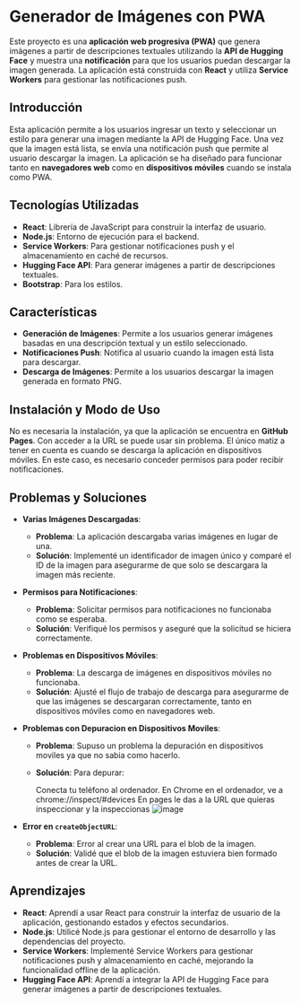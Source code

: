 # **Generador de Imágenes con PWA**

Este proyecto es una **aplicación web progresiva (PWA)** que genera imágenes a partir de descripciones textuales utilizando la **API de Hugging Face** y muestra una **notificación** para que los usuarios puedan descargar la imagen generada. La aplicación está construida con **React** y utiliza **Service Workers** para gestionar las notificaciones push.

## **Introducción**

Esta aplicación permite a los usuarios ingresar un texto y seleccionar un estilo para generar una imagen mediante la API de Hugging Face. Una vez que la imagen está lista, se envía una notificación push que permite al usuario descargar la imagen. La aplicación se ha diseñado para funcionar tanto en **navegadores web** como en **dispositivos móviles** cuando se instala como PWA.

## **Tecnologías Utilizadas**

- **React**: Librería de JavaScript para construir la interfaz de usuario.
- **Node.js**: Entorno de ejecución para el backend.
- **Service Workers**: Para gestionar notificaciones push y el almacenamiento en caché de recursos.
- **Hugging Face API**: Para generar imágenes a partir de descripciones textuales.
- **Bootstrap**: Para los estilos.

## **Características**

- **Generación de Imágenes**: Permite a los usuarios generar imágenes basadas en una descripción textual y un estilo seleccionado.
- **Notificaciones Push**: Notifica al usuario cuando la imagen está lista para descargar.
- **Descarga de Imágenes**: Permite a los usuarios descargar la imagen generada en formato PNG.

## **Instalación y Modo de Uso**

No es necesaria la instalación, ya que la aplicación se encuentra en **GitHub Pages**. Con acceder a la URL se puede usar sin problema. El único matiz a tener en cuenta es cuando se descarga la aplicación en dispositivos móviles. En este caso, es necesario conceder permisos para poder recibir notificaciones.

## **Problemas y Soluciones**

- **Varias Imágenes Descargadas**:
  - **Problema**: La aplicación descargaba varias imágenes en lugar de una.
  - **Solución**: Implementé un identificador de imagen único y comparé el ID de la imagen para asegurarme de que solo se descargara la imagen más reciente.

- **Permisos para Notificaciones**:
  - **Problema**: Solicitar permisos para notificaciones no funcionaba como se esperaba.
  - **Solución**: Verifiqué los permisos y aseguré que la solicitud se hiciera correctamente.

- **Problemas en Dispositivos Móviles**:
  - **Problema**: La descarga de imágenes en dispositivos móviles no funcionaba.
  - **Solución**: Ajusté el flujo de trabajo de descarga para asegurarme de que las imágenes se descargaran correctamente, tanto en dispositivos móviles como en navegadores web.

- **Problemas con Depuracion en Dispositivos Moviles**:
  - **Problema**: Supuso un problema la depuración en dispositivos moviles ya que no sabia como hacerlo.
  - **Solución**: Para depurar:

      Conecta tu teléfono al ordenador.
      En Chrome en el ordenador, ve a chrome://inspect/#devices
      En pages le das a la URL que quieras inspeccionar y la inspeccionas
    ![image](https://github.com/user-attachments/assets/ed565f01-e282-4ddc-b9a7-81f900b1ecfb)


- **Error en `createObjectURL`**:
  - **Problema**: Error al crear una URL para el blob de la imagen.
  - **Solución**: Validé que el blob de la imagen estuviera bien formado antes de crear la URL.

## **Aprendizajes**

- **React**: Aprendí a usar React para construir la interfaz de usuario de la aplicación, gestionando estados y efectos secundarios.
- **Node.js**: Utilicé Node.js para gestionar el entorno de desarrollo y las dependencias del proyecto.
- **Service Workers**: Implementé Service Workers para gestionar notificaciones push y almacenamiento en caché, mejorando la funcionalidad offline de la aplicación.
- **Hugging Face API**: Aprendí a integrar la API de Hugging Face para generar imágenes a partir de descripciones textuales.
